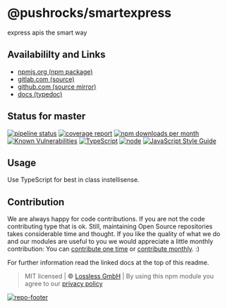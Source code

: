 # @pushrocks/smartexpress
express apis the smart way

## Availabililty and Links
* [npmjs.org (npm package)](https://www.npmjs.com/package/@pushrocks/smartexpress)
* [gitlab.com (source)](https://gitlab.com/pushrocks/smartexpress)
* [github.com (source mirror)](https://github.com/pushrocks/smartexpress)
* [docs (typedoc)](https://pushrocks.gitlab.io/smartexpress/)

## Status for master
[![pipeline status](https://gitlab.com/pushrocks/smartexpress/badges/master/pipeline.svg)](https://gitlab.com/pushrocks/smartexpress/commits/master)
[![coverage report](https://gitlab.com/pushrocks/smartexpress/badges/master/coverage.svg)](https://gitlab.com/pushrocks/smartexpress/commits/master)
[![npm downloads per month](https://img.shields.io/npm/dm/@pushrocks/smartexpress.svg)](https://www.npmjs.com/package/@pushrocks/smartexpress)
[![Known Vulnerabilities](https://snyk.io/test/npm/@pushrocks/smartexpress/badge.svg)](https://snyk.io/test/npm/@pushrocks/smartexpress)
[![TypeScript](https://img.shields.io/badge/TypeScript->=%203.x-blue.svg)](https://nodejs.org/dist/latest-v10.x/docs/api/)
[![node](https://img.shields.io/badge/node->=%2010.x.x-blue.svg)](https://nodejs.org/dist/latest-v10.x/docs/api/)
[![JavaScript Style Guide](https://img.shields.io/badge/code%20style-prettier-ff69b4.svg)](https://prettier.io/)

## Usage

Use TypeScript for best in class instellisense.

## Contribution

We are always happy for code contributions. If you are not the code contributing type that is ok. Still, maintaining Open Source repositories takes considerable time and thought. If you like the quality of what we do and our modules are useful to you we would appreciate a little monthly contribution: You can [contribute one time](https://lossless.link/contribute-onetime) or [contribute monthly](https://lossless.link/contribute). :)

For further information read the linked docs at the top of this readme.

> MIT licensed | **&copy;** [Lossless GmbH](https://lossless.gmbh)
| By using this npm module you agree to our [privacy policy](https://lossless.gmbH/privacy)

[![repo-footer](https://lossless.gitlab.io/publicrelations/repofooter.svg)](https://maintainedby.lossless.com)
